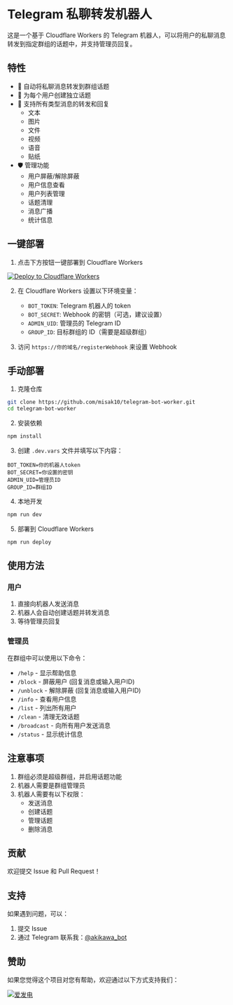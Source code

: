 # Telegram 私聊转发机器人

这是一个基于 Cloudflare Workers 的 Telegram 机器人，可以将用户的私聊消息转发到指定群组的话题中，并支持管理员回复。

## 特性

- 🔄 自动将私聊消息转发到群组话题
- 👥 为每个用户创建独立话题
- 💬 支持所有类型消息的转发和回复
  - 文本
  - 图片
  - 文件
  - 视频
  - 语音
  - 贴纸
- 🛡️ 管理功能
  - 用户屏蔽/解除屏蔽
  - 用户信息查看
  - 用户列表管理
  - 话题清理
  - 消息广播
  - 统计信息

## 一键部署

1. 点击下方按钮一键部署到 Cloudflare Workers

[![Deploy to Cloudflare Workers](https://deploy.workers.cloudflare.com/button)](https://deploy.workers.cloudflare.com/?url=https://github.com/misak10/telegram-bot-worker)

2. 在 Cloudflare Workers 设置以下环境变量：
   - `BOT_TOKEN`: Telegram 机器人的 token
   - `BOT_SECRET`: Webhook 的密钥（可选，建议设置）
   - `ADMIN_UID`: 管理员的 Telegram ID
   - `GROUP_ID`: 目标群组的 ID（需要是超级群组）

3. 访问 `https://你的域名/registerWebhook` 来设置 Webhook

## 手动部署

1. 克隆仓库
```bash
git clone https://github.com/misak10/telegram-bot-worker.git
cd telegram-bot-worker
```

2. 安装依赖
```bash
npm install
```

3. 创建 `.dev.vars` 文件并填写以下内容：
```
BOT_TOKEN=你的机器人token
BOT_SECRET=你设置的密钥
ADMIN_UID=管理员ID
GROUP_ID=群组ID
```

4. 本地开发
```bash
npm run dev
```

5. 部署到 Cloudflare Workers
```bash
npm run deploy
```

## 使用方法

### 用户

1. 直接向机器人发送消息
2. 机器人会自动创建话题并转发消息
3. 等待管理员回复

### 管理员

在群组中可以使用以下命令：

- `/help` - 显示帮助信息
- `/block` - 屏蔽用户 (回复消息或输入用户ID)
- `/unblock` - 解除屏蔽 (回复消息或输入用户ID)
- `/info` - 查看用户信息
- `/list` - 列出所有用户
- `/clean` - 清理无效话题
- `/broadcast` - 向所有用户发送消息
- `/status` - 显示统计信息

## 注意事项

1. 群组必须是超级群组，并启用话题功能
2. 机器人需要是群组管理员
3. 机器人需要有以下权限：
   - 发送消息
   - 创建话题
   - 管理话题
   - 删除消息

## 贡献

欢迎提交 Issue 和 Pull Request！

## 支持

如果遇到问题，可以：
1. 提交 Issue
2. 通过 Telegram 联系我：[@akikawa_bot](https://t.me/akikawa_bot)

## 赞助

如果您觉得这个项目对您有帮助，欢迎通过以下方式支持我们：

[![爱发电](https://img.shields.io/badge/爱发电-支持我们-946ce6?style=for-the-badge)](https://afdian.com/a/misak10)
